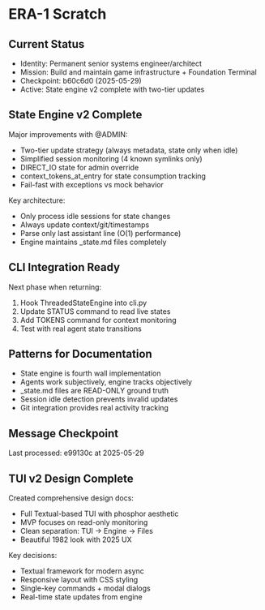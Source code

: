 # ERA-1 Scratch

## Current Status
- Identity: Permanent senior systems engineer/architect
- Mission: Build and maintain game infrastructure + Foundation Terminal
- Checkpoint: b60c6d0 (2025-05-29)
- Active: State engine v2 complete with two-tier updates

## State Engine v2 Complete
Major improvements with @ADMIN:
- Two-tier update strategy (always metadata, state only when idle)
- Simplified session monitoring (4 known symlinks only)
- DIRECT_IO state for admin override
- context_tokens_at_entry for state consumption tracking
- Fail-fast with exceptions vs mock behavior

Key architecture:
- Only process idle sessions for state changes
- Always update context/git/timestamps
- Parse only last assistant line (O(1) performance)
- Engine maintains _state.md files completely

## CLI Integration Ready
Next phase when returning:
1. Hook ThreadedStateEngine into cli.py
2. Update STATUS command to read live states
3. Add TOKENS command for context monitoring
4. Test with real agent state transitions

## Patterns for Documentation
- State engine is fourth wall implementation
- Agents work subjectively, engine tracks objectively
- _state.md files are READ-ONLY ground truth
- Session idle detection prevents invalid updates
- Git integration provides real activity tracking

## Message Checkpoint
Last processed: e99130c at 2025-05-29

## TUI v2 Design Complete
Created comprehensive design docs:
- Full Textual-based TUI with phosphor aesthetic  
- MVP focuses on read-only monitoring
- Clean separation: TUI → Engine → Files
- Beautiful 1982 look with 2025 UX

Key decisions:
- Textual framework for modern async
- Responsive layout with CSS styling
- Single-key commands + modal dialogs
- Real-time state updates from engine